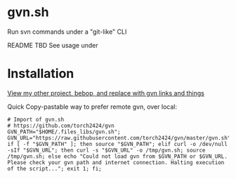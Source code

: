 # gvn.sh
Run svn commands under a "git-like" CLI

README TBD See usage under

# Installation

[View my other project, bebop, and replace with gvn links and things](https://github.com/torch2424/bebop.sh)

Quick Copy-pastable way to prefer remote gvn, over local:

```
# Import of gvn.sh
# https://github.com/torch2424/gvn
GVN_PATH="$HOME/.files_libs/gvn.sh"; GVN_URL="https://raw.githubusercontent.com/torch2424/gvn/master/gvn.sh"; if [ -f "$GVN_PATH" ]; then source "$GVN_PATH"; elif curl -o /dev/null -sIf "$GVN_URL"; then curl -s "$GVN_URL" -o /tmp/gvn.sh; source /tmp/gvn.sh; else echo "Could not load gvn from $GVN_PATH or $GVN_URL. Please check your gvn path and internet connection. Halting execution of the script..."; exit 1; fi;
```
